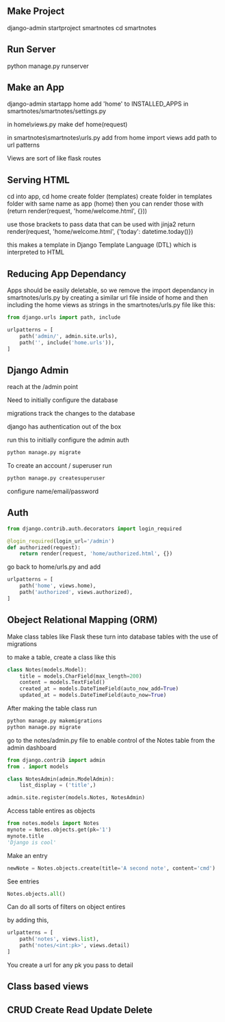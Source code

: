 ## Make Project
django-admin startproject smartnotes
cd smartnotes

## Run Server
python manage.py runserver

## Make an App
django-admin startapp home
add 'home' to INSTALLED_APPS in smartnotes/smartnotes/settings.py

in home\views.py
    make def home(request)

in smartnotes\smartnotes\urls.py
    add from home import views
    add path to url patterns

Views are sort of like flask routes

## Serving HTML
cd into app, cd home
create folder (templates)
create folder in templates folder with same name as app (home)
then you can render those with (return render(request, 'home/welcome.html', {}))

use those brackets to pass data that can be used with jinja2
    return render(request, 'home/welcome.html', {'today': datetime.today()})

this makes a template in Django Template Language (DTL) which is interpreted to HTML

## Reducing App Dependancy
Apps should be easily deletable, so we remove the import dependancy in smartnotes/urls.py by creating a similar url file inside of home and then including the home views as strings in the smartnotes/urls.py file like this:

```python
from django.urls import path, include

urlpatterns = [
    path('admin/', admin.site.urls),
    path('', include('home.urls')),
]
```

## Django Admin 
reach at the /admin point

Need to initially configure the database

migrations track the changes to the database

django has authentication out of the box

run this to initially configure the admin auth

```bash
python manage.py migrate
```

To create an account / superuser run

```bash
python manage.py createsuperuser
```

configure name/email/password

## Auth
```python
from django.contrib.auth.decorators import login_required

@login_required(login_url='/admin')
def authorized(request):
    return render(request, 'home/authorized.html', {})
```

go back to home/urls.py and add
```python 
urlpatterns = [
    path('home', views.home),
    path('authorized', views.authorized),
]
```

## Obeject Relational Mapping (ORM)
Make class tables like Flask
these turn into database tables with the use of migrations

to make a table, create a class like this
```python
class Notes(models.Model):
    title = models.CharField(max_length=200)
    content = models.TextField()
    created_at = models.DateTimeField(auto_now_add=True)
    updated_at = models.DateTimeField(auto_now=True)
```

After making the table class run
```bash
python manage.py makemigrations
python manage.py migrate
```

go to the notes/admin.py file to enable control of the Notes table from the admin dashboard

```python
from django.contrib import admin
from . import models

class NotesAdmin(admin.ModelAdmin):
    list_display = ('title',)

admin.site.register(models.Notes, NotesAdmin)
```

Access table entires as objects

```python
from notes.models import Notes
mynote = Notes.objects.get(pk='1')
mynote.title
'Django is cool'
```

Make an entry
```python
newNote = Notes.objects.create(title='A second note', content='cmd')
```

See entries
```python
Notes.objects.all()
```

Can do all sorts of filters on object entires

by adding this, 

```py
urlpatterns = [
    path('notes', views.list),
    path('notes/<int:pk>', views.detail)
]
```

You create a url for any pk you pass to detail

## Class based views

## CRUD Create Read Update Delete